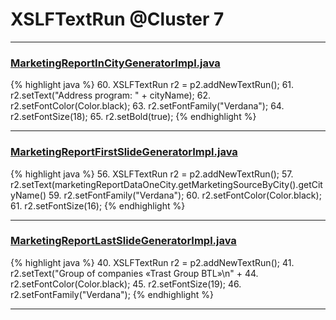 # XSLFTextRun @Cluster 7

***

### [MarketingReportInCityGeneratorImpl.java](https://searchcode.com/codesearch/view/92131916/)
{% highlight java %}
60. XSLFTextRun r2 = p2.addNewTextRun();
61. r2.setText("Address program: " + cityName);
62. r2.setFontColor(Color.black);
63. r2.setFontFamily("Verdana");
64. r2.setFontSize(18);
65. r2.setBold(true);
{% endhighlight %}

***

### [MarketingReportFirstSlideGeneratorImpl.java](https://searchcode.com/codesearch/view/92131912/)
{% highlight java %}
56. XSLFTextRun r2 = p2.addNewTextRun();
57. r2.setText(marketingReportDataOneCity.getMarketingSourceByCity().getCityName()
59. r2.setFontFamily("Verdana");
60. r2.setFontColor(Color.black);
61. r2.setFontSize(16);
{% endhighlight %}

***

### [MarketingReportLastSlideGeneratorImpl.java](https://searchcode.com/codesearch/view/92131911/)
{% highlight java %}
40. XSLFTextRun r2 = p2.addNewTextRun();
41. r2.setText("Group of companies «Trast Group BTL»\n" +
44. r2.setFontColor(Color.black);
45. r2.setFontSize(19);
46. r2.setFontFamily("Verdana");
{% endhighlight %}

***

